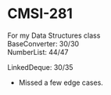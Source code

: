 # CMSI-281
For my Data Structures class  
BaseConverter: 30/30  
NumberList: 44/47

LinkedDeque: 30/35
  * Missed a few edge cases.

